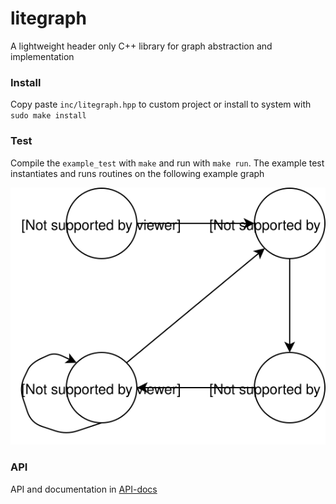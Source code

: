 # litegraph
A lightweight header only C++ library for graph abstraction and implementation

### Install

Copy paste `inc/litegraph.hpp` to custom project or install to system with `sudo make install`

### Test

Compile the `example_test` with `make` and run with `make run`. The example test instantiates and runs routines on the following example graph 

![](./docs/example_graph.svg)

### API

API and documentation in [API-docs](./docs/api.md)
